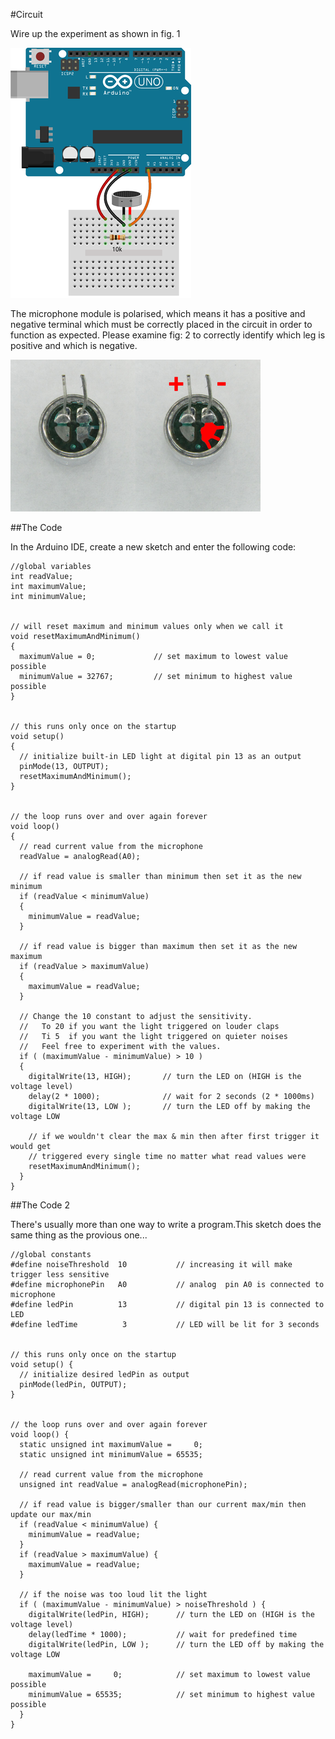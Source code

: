 #Circuit

Wire up the experiment as shown in fig. 1

![fig.1](./img/01.png)

The microphone module is polarised, which means it has a positive and negative terminal which must be correctly placed in the circuit in order to function as expected. Please examine fig: 2 to correctly identify which leg is positive and which is negative.

![fig.1](./img/02.png)

##The Code

In the Arduino IDE, create a new sketch and enter the following code:

```
//global variables
int readValue;
int maximumValue;
int minimumValue; 


// will reset maximum and minimum values only when we call it
void resetMaximumAndMinimum() 
{
  maximumValue = 0;             // set maximum to lowest value possible
  minimumValue = 32767;         // set minimum to highest value possible
}


// this runs only once on the startup
void setup() 
{
  // initialize built-in LED light at digital pin 13 as an output
  pinMode(13, OUTPUT);           
  resetMaximumAndMinimum();
}


// the loop runs over and over again forever
void loop() 
{
  // read current value from the microphone
  readValue = analogRead(A0);     

  // if read value is smaller than minimum then set it as the new minimum
  if (readValue < minimumValue)   
  {
    minimumValue = readValue;     
  }

  // if read value is bigger than maximum then set it as the new maximum
  if (readValue > maximumValue)   
  {
    maximumValue = readValue;     
  }

  // Change the 10 constant to adjust the sensitivity.
  //   To 20 if you want the light triggered on louder claps   
  //   Ti 5  if you want the light triggered on quieter noises 
  //   Feel free to experiment with the values.
  if ( (maximumValue - minimumValue) > 10 ) 
  {
    digitalWrite(13, HIGH);       // turn the LED on (HIGH is the voltage level)
    delay(2 * 1000);              // wait for 2 seconds (2 * 1000ms)
    digitalWrite(13, LOW );       // turn the LED off by making the voltage LOW

    // if we wouldn't clear the max & min then after first trigger it would get 
    // triggered every single time no matter what read values were
    resetMaximumAndMinimum();     
  }
}
```

##The Code 2

There's usually more than one way to write a program.This sketch does the same thing as the provious one...

```
//global constants
#define noiseThreshold  10           // increasing it will make trigger less sensitive
#define microphonePin   A0           // analog  pin A0 is connected to microphone
#define ledPin          13           // digital pin 13 is connected to LED
#define ledTime          3           // LED will be lit for 3 seconds


// this runs only once on the startup
void setup() {
  // initialize desired ledPin as output
  pinMode(ledPin, OUTPUT);           
}


// the loop runs over and over again forever
void loop() {
  static unsigned int maximumValue =     0;
  static unsigned int minimumValue = 65535; 

  // read current value from the microphone
  unsigned int readValue = analogRead(microphonePin);  

  // if read value is bigger/smaller than our current max/min then update our max/min
  if (readValue < minimumValue) { 
    minimumValue = readValue;     
  }
  if (readValue > maximumValue) { 
    maximumValue = readValue;     
  }

  // if the noise was too loud lit the light
  if ( (maximumValue - minimumValue) > noiseThreshold ) {
    digitalWrite(ledPin, HIGH);      // turn the LED on (HIGH is the voltage level)
    delay(ledTime * 1000);           // wait for predefined time
    digitalWrite(ledPin, LOW );      // turn the LED off by making the voltage LOW

    maximumValue =     0;            // set maximum to lowest value possible
    minimumValue = 65535;            // set minimum to highest value possible
  }
}
```

